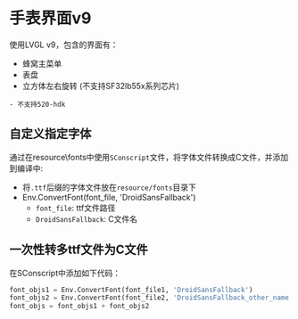# 手表界面v9

使用LVGL v9，包含的界面有：
- 蜂窝主菜单
- 表盘
- 立方体左右旋转 (不支持SF32lb55x系列芯片)

```{note}
- 不支持520-hdk
```

## 自定义指定字体
通过在resource\fonts中使用`SConscript`文件，将字体文件转换成C文件，并添加到编译中:
- 将`.ttf`后缀的字体文件放在`resource/fonts`目录下
- Env.ConvertFont(font_file, 'DroidSansFallback')
    - `font_file`: ttf文件路径
    - `DroidSansFallback`: C文件名


## 一次性转多ttf文件为C文件

在SConscript中添加如下代码：

```python
font_objs1 = Env.ConvertFont(font_file1, 'DroidSansFallback')
font_objs2 = Env.ConvertFont(font_file2, 'DroidSansFallback_other_name')
font_objs = font_objs1 + font_objs2
```
